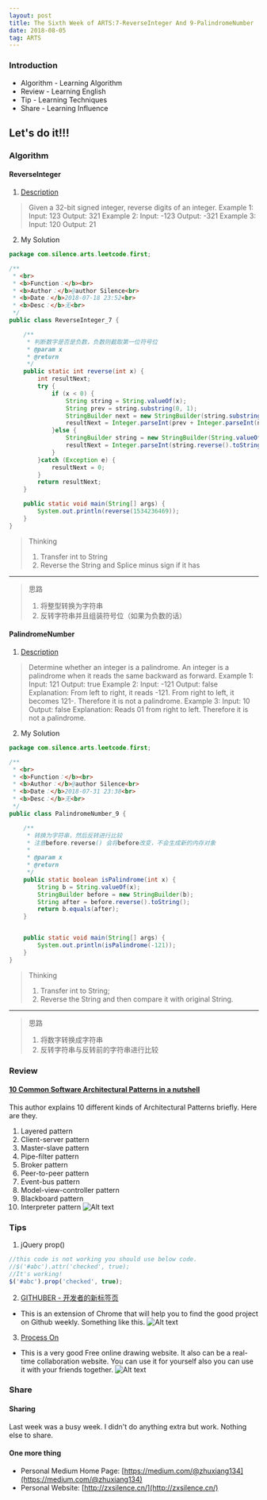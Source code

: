 ```yaml
---
layout: post
title: The Sixth Week of ARTS:7-ReverseInteger And 9-PalindromeNumber
date: 2018-08-05
tag: ARTS
---
```


### Introduction
- Algorithm  - Learning Algorithm
- Review  - Learning English
- Tip - Learning Techniques
- Share - Learning Influence

## Let's do it!!!
### Algorithm
#### ReverseInteger

1. [Description](https://leetcode.com/problems/reverse-integer/description/)
> Given a 32-bit signed integer, reverse digits of an integer.
Example 1:
Input: 123
Output: 321
Example 2:
Input: -123
Output: -321
Example 3:
Input: 120
Output: 21


2. My Solution

```java
package com.silence.arts.leetcode.first;

/**
 * <br>
 * <b>Function：</b><br>
 * <b>Author：</b>@author Silence<br>
 * <b>Date：</b>2018-07-18 23:52<br>
 * <b>Desc：</b>无<br>
 */
public class ReverseInteger_7 {

    /**
     * 判断数字是否是负数，负数则截取第一位符号位
     * @param x
     * @return
     */
    public static int reverse(int x) {
        int resultNext;
        try {
            if (x < 0) {
                String string = String.valueOf(x);
                String prev = string.substring(0, 1);
                StringBuilder next = new StringBuilder(string.substring(1));
                resultNext = Integer.parseInt(prev + Integer.parseInt(next.reverse().toString()));
            }else {
                StringBuilder string = new StringBuilder(String.valueOf(x));
                resultNext = Integer.parseInt(string.reverse().toString());
            }
        }catch (Exception e) {
            resultNext = 0;
        }
        return resultNext;
    }

    public static void main(String[] args) {
        System.out.println(reverse(1534236469));
    }
}

```
> Thinking
> 1. Transfer int to String
> 2. Reverse the String and Splice minus sign if it has

---
> 思路
> 1. 将整型转换为字符串
> 2. 反转字符串并且组装符号位（如果为负数的话）


#### PalindromeNumber

1. [Description](https://leetcode.com/problems/palindrome-number/description/)
>Determine whether an integer is a palindrome. An integer is a palindrome when it reads the same backward as forward.
Example 1:
Input: 121
Output: true
Example 2:
Input: -121
Output: false
Explanation: From left to right, it reads -121. From right to left, it becomes 121-. Therefore it is not a palindrome.
Example 3:
Input: 10
Output: false
Explanation: Reads 01 from right to left. Therefore it is not a palindrome.

2. My Solution

```java
package com.silence.arts.leetcode.first;

/**
 * <br>
 * <b>Function：</b><br>
 * <b>Author：</b>@author Silence<br>
 * <b>Date：</b>2018-07-31 23:38<br>
 * <b>Desc：</b>无<br>
 */
public class PalindromeNumber_9 {

    /**
     * 转换为字符串，然后反转进行比较
     * 注意before.reverse() 会将before改变，不会生成新的内存对象
     *
     * @param x
     * @return
     */
    public static boolean isPalindrome(int x) {
        String b = String.valueOf(x);
        StringBuilder before = new StringBuilder(b);
        String after = before.reverse().toString();
        return b.equals(after);
    }


    public static void main(String[] args) {
        System.out.println(isPalindrome(-121));
    }
}

```
> Thinking
> 1. Transfer int to String;
> 2. Reverse the String and then compare it with original String.

---
> 思路
> 1. 将数字转换成字符串
> 2. 反转字符串与反转前的字符串进行比较

### Review
#### [10 Common Software Architectural Patterns in a nutshell](https://towardsdatascience.com/10-common-software-architectural-patterns-in-a-nutshell-a0b47a1e9013)

This author explains 10 different kinds of Architectural Patterns briefly. Here are they.
1. Layered pattern
2. Client-server pattern
3. Master-slave pattern
4. Pipe-filter pattern
5. Broker pattern
6. Peer-to-peer pattern
7. Event-bus pattern
8. Model-view-controller pattern
9. Blackboard pattern
10. Interpreter pattern
![Alt text](/images/posts/articles/2018-08-05/0.png)


### Tips

1. jQuery prop()
``` javascript
//this code is not working you should use below code.
//$('#abc').attr('checked', true);
//It's working!
$('#abc').prop('checked', true);
```

2. [GITHUBER - 开发者的新标签页](https://chrome.google.com/webstore/search/GITHUBER%20-%20%E5%BC%80%E5%8F%91%E8%80%85%E7%9A%84%E6%96%B0%E6%A0%87%E7%AD%BE%E9%A1%B5?hl=en-US)
- This is an extension of Chrome that will help you to find the good project on Github weekly. Something like this.
![Alt text](/images/posts/articles/2018-08-05/1.png)

3. [Process On](https://www.processon.com/i/56fdcf73e4b0fbb6c9630913)
- This is a very good Free online drawing website. It also can be a real-time collaboration website. You can use it for yourself also you can use it with your friends together.
![Alt text](/images/posts/articles/2018-08-05/2.png)

### Share
#### Sharing
Last week was a busy week. I didn't do anything extra but work. Nothing else to share.
#### One more thing
- Personal Medium Home Page: [https://medium.com/@zhuxiang134](https://medium.com/@zhuxiang134)
- Personal Website: [http://zxsilence.cn/](http://zxsilence.cn/)